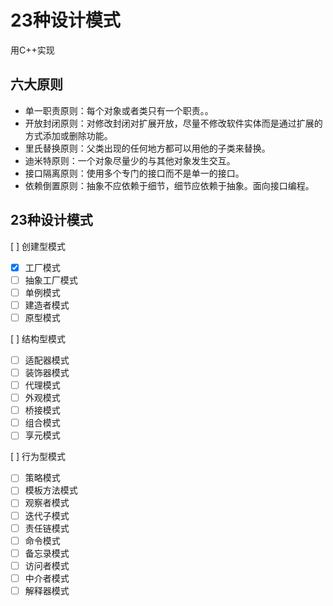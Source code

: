 # 23种设计模式

用C++实现

## 六大原则
- 单一职责原则：每个对象或者类只有一个职责。。
- 开放封闭原则：对修改封闭对扩展开放，尽量不修改软件实体而是通过扩展的方式添加或删除功能。
- 里氏替换原则：父类出现的任何地方都可以用他的子类来替换。
- 迪米特原则：一个对象尽量少的与其他对象发生交互。
- 接口隔离原则：使用多个专门的接口而不是单一的接口。
- 依赖倒置原则：抽象不应依赖于细节，细节应依赖于抽象。面向接口编程。

## 23种设计模式
[ ] 创建型模式
- [x] 工厂模式
- [ ] 抽象工厂模式
- [ ] 单例模式
- [ ] 建造者模式
- [ ] 原型模式

[ ] 结构型模式
- [ ] 适配器模式
- [ ] 装饰器模式
- [ ] 代理模式
- [ ] 外观模式
- [ ] 桥接模式
- [ ] 组合模式
- [ ] 享元模式

[ ] 行为型模式
- [ ] 策略模式
- [ ] 模板方法模式
- [ ] 观察者模式
- [ ] 迭代子模式
- [ ] 责任链模式
- [ ] 命令模式
- [ ] 备忘录模式
- [ ] 访问者模式
- [ ] 中介者模式
- [ ] 解释器模式